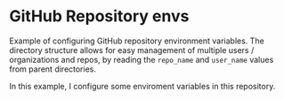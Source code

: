 # GitHub Repository envs

Example of configuring GitHub repository environment variables. The directory structure allows for easy management of multiple users / organizations and repos, by reading the `repo_name` and `user_name` values from parent directories.

In this example, I configure some enviroment variables in this repository.